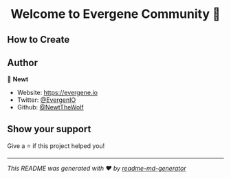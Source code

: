 <h1 align="center">Welcome to Evergene Community 👋</h1>

## How to Create



## Author

👤 **Newt**

* Website: https://evergene.io
* Twitter: [@EvergenIO](https://twitter.com/EvergenIO)
* Github: [@NewtTheWolf](https://github.com/NewtTheWolf)

## Show your support

Give a ⭐️ if this project helped you!

***
_This README was generated with ❤️ by [readme-md-generator](https://github.com/kefranabg/readme-md-generator)_
